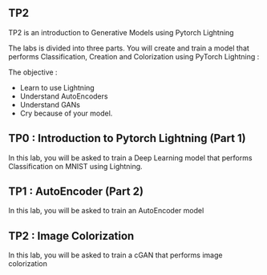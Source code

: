 ## TP2

TP2 is an introduction to Generative Models using Pytorch Lightning

The labs is divided into three parts. You will create and train a model that performs Classification, Creation and Colorization using PyTorch Lightning :


The objective :
* Learn to use Lightning
* Understand AutoEncoders
* Understand GANs
* Cry because of your model.


## TP0 : Introduction to Pytorch Lightning (Part 1)

In this lab, you will be asked to train a Deep Learning model that performs Classification on MNIST using Lightning.

## TP1 : AutoEncoder (Part 2)

In this lab, you will be asked to train an AutoEncoder model

## TP2 : Image Colorization

In this lab, you will be asked to train a cGAN that performs image colorization



